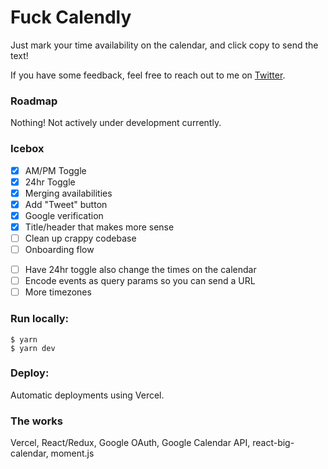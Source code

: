# Fuck Calendly

Just mark your time availability on the calendar, and click copy to send the text!

If you have some feedback, feel free to reach out to me on [Twitter](https://twitter.com/jonathanmcai).

### Roadmap
Nothing! Not actively under development currently.

### Icebox
- [x] AM/PM Toggle
- [x] 24hr Toggle
- [x] Merging availabilities
- [x] Add "Tweet" button
- [x] Google verification
- [x] Title/header that makes more sense
- [ ] Clean up crappy codebase
- [ ] Onboarding flow
<!-- - [ ] Add different availability types: Free, OOO, Busy, Busy (but could reschedule for right reason) -->
- [ ] Have 24hr toggle also change the times on the calendar
- [ ] Encode events as query params so you can send a URL
- [ ] More timezones

### Run locally:
```
$ yarn
$ yarn dev
```

### Deploy:
Automatic deployments using Vercel.

### The works
Vercel, React/Redux, Google OAuth, Google Calendar API, react-big-calendar, moment.js
